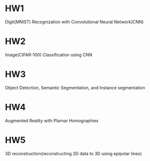 # HW1
Digit(MNIST) Recognization with Convolutional Neural Network(CNN)
# HW2
Image(CIFAR-100) Classification using CNN
# HW3
Object Detection, Semantic Segmentation, and Instance segmentation
# HW4
Augmented Reality with Plarnar Homographies
# HW5
3D reconstruction(reconstructing 2D data to 3D using epipolar lines)
